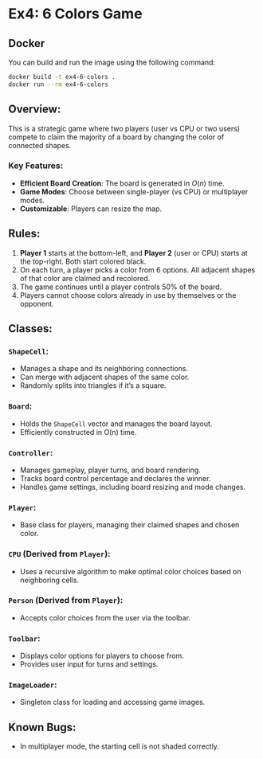 # Ex4: 6 Colors Game

## Docker
You can build and run the image using the following command:

```bash
docker build -t ex4-6-colors .
docker run --rm ex4-6-colors
```


## Overview:
This is a strategic game where two players (user vs CPU or two users) compete to claim the majority of a board by changing the color of connected shapes.

### Key Features:
- **Efficient Board Creation**: The board is generated in $O(n)$ time.
- **Game Modes**: Choose between single-player (vs CPU) or multiplayer modes.
- **Customizable**: Players can resize the map.

## Rules:
1. **Player 1** starts at the bottom-left, and **Player 2** (user or CPU) starts at the top-right. Both start colored black.
2. On each turn, a player picks a color from 6 options. All adjacent shapes of that color are claimed and recolored.
3. The game continues until a player controls 50% of the board.
4. Players cannot choose colors already in use by themselves or the opponent.

## Classes:

### `ShapeCell`:
- Manages a shape and its neighboring connections.
- Can merge with adjacent shapes of the same color.
- Randomly splits into triangles if it’s a square.

### `Board`:
- Holds the `ShapeCell` vector and manages the board layout.
- Efficiently constructed in O(n) time.

### `Controller`:
- Manages gameplay, player turns, and board rendering.
- Tracks board control percentage and declares the winner.
- Handles game settings, including board resizing and mode changes.

### `Player`:
- Base class for players, managing their claimed shapes and chosen color.

### `CPU` (Derived from `Player`):
- Uses a recursive algorithm to make optimal color choices based on neighboring cells.

### `Person` (Derived from `Player`):
- Accepts color choices from the user via the toolbar.

### `Toolbar`:
- Displays color options for players to choose from.
- Provides user input for turns and settings.

### `ImageLoader`:
- Singleton class for loading and accessing game images.

## Known Bugs:
- In multiplayer mode, the starting cell is not shaded correctly.

